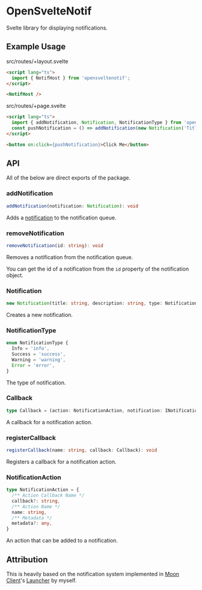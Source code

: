 # OpenSvelteNotif

Svelte library for displaying notifications.

## Example Usage

src/routes/+layout.svelte
```html
<script lang="ts">
  import { NotifHost } from 'opensveltenotif';
</script>

<NotifHost />
```

src/routes/+page.svelte
```html
<script lang="ts">
  import { addNotification, Notification, NotificationType } from 'opensveltenotif';
  const pushNotification = () => addNotification(new Notification('Title','*Description* with **markdown**', NotificationType.Info, 5000, true));
</script>

<button on:click={pushNotification}>Click Me</button>
```

## API

All of the below are direct exports of the package.

### addNotification
```ts
addNotification(notification: Notification): void
```
Adds a [notification](#notification) to the notification queue.

### removeNotification
```ts
removeNotification(id: string): void
```
Removes a notification from the notification queue.

You can get the id of a notification from the `id` property of the notification object.

### Notification
```ts
new Notification(title: string, description: string, type: NotificationType, duration?: number, dismissable?: boolean, actions?: NotificationAction[])
```
Creates a new notification.

### NotificationType
```ts
enum NotificationType {
  Info = 'info',
  Success = 'success',
  Warning = 'warning',
  Error = 'error',
}
```
The type of notification.

### Callback
```ts
type Callback = (action: NotificationAction, notification: INotification) => boolean | void
```
A callback for a notification action.

### registerCallback
```ts
registerCallback(name: string, callback: Callback): void
```
Registers a callback for a notification action.

### NotificationAction
```ts
type NotificationAction = {
  /** Action Callback Name */
  callback?: string,
  /** Action Name */
  name: string,
  /** Metadata */
  metadata?: any,
}
```
An action that can be added to a notification.

## Attribution

This is heavily based on the notification system implemented in [Moon Client](https://moonclient.xyz)'s [Launcher](https://github.com/moon-client/launcher-oss) by myself.
